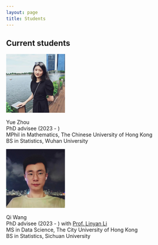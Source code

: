 ```yaml
---
layout: page
title: Students
---
```


## Current students

<div class="image-container">
  <img src="/assets/img/zy.jpg" alt="Image" width="160">
  <div class="text-container">
    <p><span class="bold-text">Yue Zhou</span><br>PhD advisee (2023 - )<br>MPhil in Mathematics, The Chinese University of Hong Kong<br>BS in Statistics, Wuhan University</p>
  </div>
</div>

<div class="image-container">
  <img src="/assets/img/wq.jpg" alt="Image" width="160">
  <div class="text-container">
    <p><span class="bold-text">Qi Wang</span><br>PhD advisee (2023 - ) with <a href="https://scholars.cityu.edu.hk/en/persons/linyan-li(42e8876e-e92d-423b-a3d0-2d28229bd6f0).html">Prof. Linyan Li</a><br>MS in Data Science, The City University of Hong Kong<br>BS in Statistics, Sichuan University</p>
  </div>
</div>
